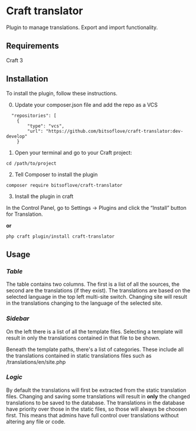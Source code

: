 # Craft translator

Plugin to manage translations. Export and import functionality.

## Requirements

Craft 3

## Installation

To install the plugin, follow these instructions.

0. Update your composer.json file and add the repo as a VCS

```
  "repositories": [
    {
        "type": "vcs",
        "url": "https://github.com/bitsoflove/craft-translator:dev-develop"
    }
```

1. Open your terminal and go to your Craft project:

```shell
cd /path/to/project
```

2. Tell Composer to install the plugin

```shell
composer require bitsoflove/craft-translator
```

3. Install the plugin in craft

In the Control Panel, go to Settings → Plugins and click the “Install” button for Translation.

**or**

```shell
php craft plugin/install craft-translator
```

## Usage

### *Table*
The table contains two columns. The first is a list of all the sources, the second are the translations (if they exist). The translations are based on the selected language in the top left multi-site switch. Changing site will result in the translations changing to the language of the selected site.

### *Sidebar*
On the left there is a list of all the template files. Selecting a template will result in only the translations contained in that file to be shown.

Beneath the template paths, there's a list of categories. These include all the translations contained in static translations files such as /translations/en/site.php

### *Logic*
By default the translations will first be extracted from the static translation files. Changing and saving some translations will result in **only** the changed translations to be saved to the database. The translations in the database have priority over those in the static files, so those will always be choosen first. This means that admins have full control over translations without altering any file or code.
